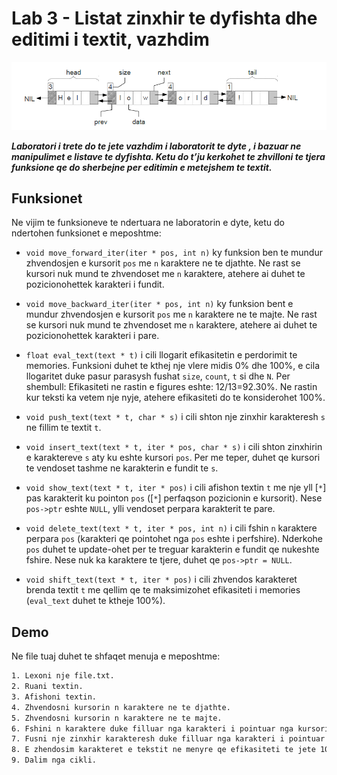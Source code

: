 # Lab 3 - Listat zinxhir te dyfishta dhe editimi i textit, vazhdim

![bidirectional-list](https://raw.githubusercontent.com/aziflaj/lab-algoritmike/master/Lab3/bi-list.png)

***Laboratori i trete do te jete vazhdim i laboratorit te dyte , i bazuar ne manipulimet e listave te dyfishta. Ketu do t’ju kerkohet te zhvilloni te tjera funksione qe do sherbejne per editimin e metejshem te textit.***

## Funksionet
Ne vijim te funksioneve te ndertuara ne laboratorin e dyte, ketu do ndertohen funksionet e meposhtme:

 - `void move_forward_iter(iter * pos, int n)`
ky funksion ben te mundur zhvendosjen e kursorit `pos` me `n` karaktere ne te djathte. Ne rast se kursori nuk mund te zhvendoset me `n` karaktere, atehere ai duhet te pozicionohettek karakteri i fundit.

 - `void move_backward_iter(iter * pos, int n)`
ky funksion bent e mundur zhvendosjen e kursorit `pos` me `n` karaktere ne te majte. Ne rast se kursori nuk mund te zhvendoset me `n` karaktere, atehere ai duhet te pozicionohettek karakteri i pare.

 - `float eval_text(text * t)`
i cili llogarit efikasitetin e perdorimit te memories. Funksioni duhet te kthej nje vlere midis 0% dhe 100%, e cila llogaritet duke pasur parasysh fushat `size`, `count`, `t` si dhe `N`. Per shembull: Efikasiteti ne rastin e figures eshte: 12/13=92.30%. Ne rastin kur teksti ka vetem nje nyje, atehere efikasiteti do te konsiderohet 100%.

 - `void push_text(text * t, char * s)`
i cili shton nje zinxhir karakteresh `s` ne fillim te textit `t`.

 - `void insert_text(text * t, iter * pos, char * s)`
i cili shton zinxhirin e karaktereve `s` aty ku eshte kursori `pos`. Per me teper, duhet qe kursori te vendoset tashme ne karakterin e fundit te `s`.

 - `void show_text(text * t, iter * pos)`
i cili afishon textin `t` me nje yll [`*`] pas karakterit ku pointon `pos` ([`*`] perfaqson pozicionin e kursorit). Nese `pos->ptr` eshte `NULL`, ylli vendoset perpara karakterit te pare.

 - `void delete_text(text * t, iter * pos, int n)`
i cili fshin `n` karaktere perpara `pos` (karakteri qe pointohet nga `pos` eshte i perfshire). Nderkohe `pos` duhet te update-ohet per te treguar karakterin e fundit qe nukeshte fshire. Nese nuk ka karaktere te tjere, duhet qe `pos->ptr = NULL`.

 - `void shift_text(text * t, iter * pos)`
i cili zhvendos karakteret brenda textit `t` me qellim qe te maksimizohet efikasiteti i memories (`eval_text` duhet te ktheje 100%).

## Demo
Ne file tuaj duhet te shfaqet menuja e meposhtme:

```bash
1. Lexoni nje file.txt.
2. Ruani textin.
3. Afishoni textin.
4. Zhvendosni kursorin n karaktere ne te djathte.
5. Zhvendosni kursorin n karaktere ne te majte.
6. Fshini n karaktere duke filluar nga karakteri i pointuar nga kursori.
7. Fusni nje zinxhir karakteresh duke filluar nga karakteri i pointuar nga kursori.
8. E zhendosim karakteret e tekstit ne menyre qe efikasiteti te jete 100%.
9. Dalim nga cikli.
```
